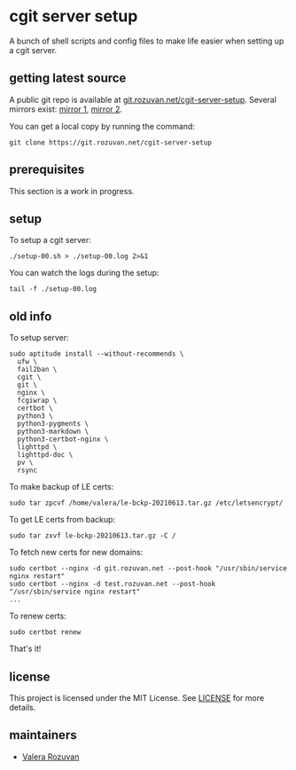 # cgit server setup

A bunch of shell scripts and config files to make life easier when setting up a cgit server.

## getting latest source

A public git repo is available at [git.rozuvan.net/cgit-server-setup](https://git.rozuvan.net/cgit-server-setup). Several mirrors exist: [mirror 1](https://github.com/valera-rozuvan/cgit-server-setup), [mirror 2](https://gitlab.com/valera-rozuvan/cgit-server-setup).

You can get a local copy by running the command:

```
git clone https://git.rozuvan.net/cgit-server-setup
```

## prerequisites

This section is a work in progress.

## setup

To setup a cgit server:

```
./setup-00.sh > ./setup-00.log 2>&1
```

You can watch the logs during the setup:

```
tail -f ./setup-00.log
```

## old info

To setup server:

```
sudo aptitude install --without-recommends \
  ufw \
  fail2ban \
  cgit \
  git \
  nginx \
  fcgiwrap \
  certbot \
  python3 \
  python3-pygments \
  python3-markdown \
  python3-certbot-nginx \
  lighttpd \
  lighttpd-doc \
  pv \
  rsync
```

To make backup of LE certs:

```
sudo tar zpcvf /home/valera/le-bckp-20210613.tar.gz /etc/letsencrypt/
```

To get LE certs from backup:

```
sudo tar zxvf le-bckp-20210613.tar.gz -C /
```

To fetch new certs for new domains:

```
sudo certbot --nginx -d git.rozuvan.net --post-hook "/usr/sbin/service nginx restart"
sudo certbot --nginx -d test.rozuvan.net --post-hook "/usr/sbin/service nginx restart"
...
```

To renew certs:

```
sudo certbot renew
```

That's it!

## license

This project is licensed under the MIT License. See [LICENSE](./LICENSE) for more details.

## maintainers

- [Valera Rozuvan](https://valera.rozuvan.net/)
